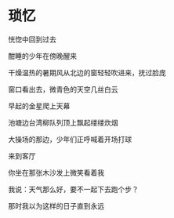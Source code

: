 # 琐忆

恍惚中回到过去

酣睡的少年在傍晚醒来

干燥温热的暑期风从北边的窗轻轻吹进来，抚过脸庞

窗口看出去，微青色的天空几丝白云

早起的金星爬上天幕

池塘边台湾柳队列顶上飘起缕缕炊烟

大操场的那边，少年们正呼喊着开场打球

来到客厅

你坐在那张木沙发上微笑看着我

我说：天气那么好，要不一起下去跑个步？

那时我以为这样的日子直到永远
